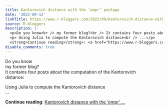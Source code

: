 ```yaml
---
title: Kantorovich distance with the ‘ompr’ package
date: '2022-09-12'
linkTitle: https://www.r-bloggers.com/2022/09/kantorovich-distance-with-the-ompr-package/
source: R-bloggers
description: |-
  <p>Do you know<br /> my former blog?<br /> It contains four posts about the computation of the Kantorovich<br /> distance:</p>
  <p> Using Julia to compute the Kantorovich distance<br /> ...</p>
  <strong>Continue reading</strong>: <a href="https://www.r-bloggers.com/2022/09/kantorovich-distance-with-the-ompr-package/">Kantorovich distance with the ‘ompr’ ...
disable_comments: true
---
```

<p>Do you know<br /> my former blog?<br /> It contains four posts about the computation of the Kantorovich<br /> distance:</p>
<p> Using Julia to compute the Kantorovich distance<br /> ...</p>
<strong>Continue reading</strong>: <a href="https://www.r-bloggers.com/2022/09/kantorovich-distance-with-the-ompr-package/">Kantorovich distance with the ‘ompr’ ...